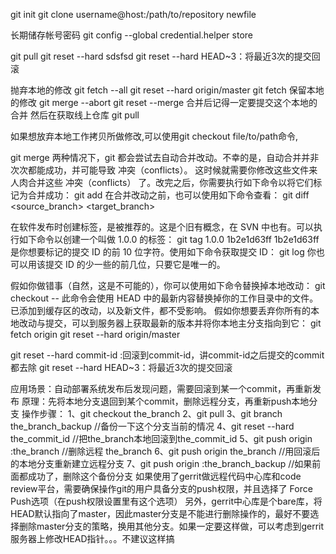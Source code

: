 git init
git clone username@host:/path/to/repository newfile

长期储存帐号密码
git config --global credential.helper store


git pull
git reset --hard sdsfsd
git reset --hard HEAD~3：将最近3次的提交回滚

抛弃本地的修改
git fetch --all
git reset --hard origin/master
git fetch
保留本地的修改
git merge --abort
git reset --merge
合并后记得一定要提交这个本地的合并
然后在获取线上仓库
git pull

如果想放弃本地工作拷贝所做修改,可以使用git checkout file/to/path命令,

git merge <branch>
两种情况下，git 都会尝试去自动合并改动。不幸的是，自动合并并非次次都能成功，并可能导致 冲突（conflicts）。 这时候就需要你修改这些文件来人肉合并这些 冲突（conflicts） 了。改完之后，你需要执行如下命令以将它们标记为合并成功：
git add <filename>
在合并改动之前，也可以使用如下命令查看：
git diff <source_branch> <target_branch>

在软件发布时创建标签，是被推荐的。这是个旧有概念，在 SVN 中也有。可以执行如下命令以创建一个叫做 1.0.0 的标签：
git tag 1.0.0 1b2e1d63ff
1b2e1d63ff 是你想要标记的提交 ID 的前 10 位字符。使用如下命令获取提交 ID：
git log
你也可以用该提交 ID 的少一些的前几位，只要它是唯一的。

假如你做错事（自然，这是不可能的），你可以使用如下命令替换掉本地改动：
git checkout -- <filename>
此命令会使用 HEAD 中的最新内容替换掉你的工作目录中的文件。已添加到缓存区的改动，以及新文件，都不受影响。
假如你想要丢弃你所有的本地改动与提交，可以到服务器上获取最新的版本并将你本地主分支指向到它：
git fetch origin
git reset --hard origin/master

git reset --hard commit-id :回滚到commit-id，讲commit-id之后提交的commit都去除
git reset --hard HEAD~3：将最近3次的提交回滚

应用场景：自动部署系统发布后发现问题，需要回滚到某一个commit，再重新发布
原理：先将本地分支退回到某个commit，删除远程分支，再重新push本地分支
操作步骤：
1、git checkout the_branch
2、git pull
3、git branch the_branch_backup //备份一下这个分支当前的情况
4、git reset --hard the_commit_id //把the_branch本地回滚到the_commit_id
5、git push origin :the_branch //删除远程 the_branch
6、git push origin the_branch //用回滚后的本地分支重新建立远程分支
7、git push origin :the_branch_backup //如果前面都成功了，删除这个备份分支
如果使用了gerrit做远程代码中心库和code review平台，需要确保操作git的用户具备分支的push权限，并且选择了 Force Push选项（在push权限设置里有这个选项）
另外，gerrit中心库是个bare库，将HEAD默认指向了master，因此master分支是不能进行删除操作的，最好不要选择删除master分支的策略，换用其他分支。如果一定要这样做，可以考虑到gerrit服务器上修改HEAD指针。。。不建议这样搞